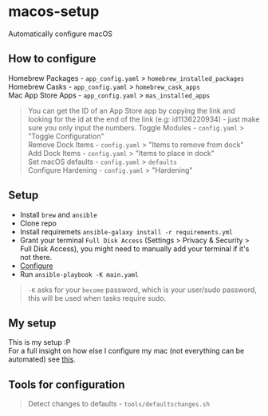 # macos-setup
Automatically configure macOS 

## How to configure
Homebrew Packages - `app_config.yaml` > `homebrew_installed_packages`\
Homebrew Casks  - `app_config.yaml` > `homebrew_cask_apps`\
Mac App Store Apps - `app_config.yaml` > `mas_installed_apps`
> You can get the ID of an App Store app by copying the link and looking for the id at the end of the link (e.g: id1136220934) - just make sure you only input the numbers.
Toggle Modules - `config.yaml` > "Toggle Configuration"\
Remove Dock Items - `config.yaml` > "Items to remove from dock"\
Add Dock Items - `config.yaml` > "Items to place in dock"\
Set macOS defaults - `config.yaml` > `defaults`\
Configure Hardening - `config.yaml` > "Hardening"

## Setup
- Install `brew` and `ansible`
- Clone repo
- Install requiremets `ansible-galaxy install -r requirements.yml`
- Grant your terminal `Full Disk Access` (Settings > Privacy & Security > Full Disk Access), you might need to manually add your terminal if it's not there.
- [Configure](#how-to-configure)
- Run `ansible-playbook -K main.yaml`
> `-K` asks for your `become` password, which is your user/sudo password, this will be used when tasks require sudo.

## My setup
This is my setup :P\
For a full insight on how else I configure my mac (not everything can be automated) see [this](/full-setup.md).

## Tools for configuration
> Detect changes to defaults - `tools/defaultschanges.sh`